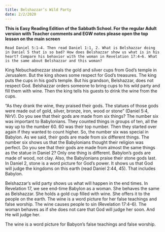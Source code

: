 ```yaml
---
title: Belshazzar’s Wild Party
date: 2/2/2020
---
```


 **This is Easy Reading Edition of the Sabbath School. For the regular Adult version with Teacher comments and EGW notes please open the top lesson on the main screen** 

`Read Daniel 5:1–4. Then read Daniel 1:1, 2. What is Belshazzar doing in Daniel 5 that is so bad? How does Belshazzar show us what is in his heart? Compare his behavior with the woman in Revelation 17:4–6. What is the same about Belshazzar and this woman?`

King Nebuchadnezzar steals the gold and silver cups from God’s temple in Jerusalem. But the king shows some respect for God’s treasures. The king puts the cups in his god’s temple. But his grandson, Belshazzar, does not respect God. Belshazzar orders someone to bring cups to his wild party and fill them with wine. Then the king tells his guests to drink the wine from the cups.

“As they drank the wine, they praised their gods. The statues of those gods were made out of gold, silver, bronze, iron, wood or stone” (Daniel 5:4, NIrV). Do you see that their gods are made from six things? The number six was important to Babylonians. They counted things in groups of ten, all the way up to the number 60. 60 was their top number. Then they started over again if they wanted to count higher. So, the number six was special in Babylon. As we said, their gods are made from six different things. The number six shows us that the Babylonians thought their religion was perfect. Do you see that their gods are made from almost the same things as the statue in Daniel 2? Only one thing is different. Babylon’s gods are made of wood, not clay. Also, the Babylonians praise their stone gods last. In Daniel 2, stone is a word picture for God’s power. It shows us that God will judge the kingdoms on this earth (read Daniel 2:44, 45). That includes Babylon.

Belshazzar’s wild party shows us what will happen in the end times. In Revelation 17, we see end-time Babylon as a woman. She behaves the same as Belshazzar. She holds a gold cup filled with wine. She offers it to the people on the earth. The wine is a word picture for her false teachings and false worship. The wine causes people to sin (Revelation 17:4–6). The woman behaves as if she does not care that God will judge her soon. And He will judge her.

The wine is a word picture for Babyon’s false teachings and false worship.
